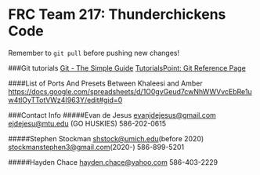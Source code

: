 # FRC Team 217: Thunderchickens Code

Remember to `git pull` before pushing new changes!

###Git tutorials
[Git - The Simple Guide](http://rogerdudler.github.io/git-guide/)
[TutorialsPoint: Git Reference Page](http://www.tutorialspoint.com/git/)

####List of Ports And Presets Between Khaleesi and Amber
https://docs.google.com/spreadsheets/d/1O0gvGeud7cwNhWWVvcEbRe1uw4tlOyTTotVWz4I963Y/edit#gid=0

###Contact Info
#####Evan de Jesus
evanjdejesus@gmail.com
ejdejesu@mtu.edu (GO HUSKIES)
586-202-0615

#####Stephen Stockman
shstock@umich.edu(before 2020)
stockmanstephen3@gmail.com(2020-)
586-899-5201

#####Hayden Chace
hayden.chace@yahoo.com
586-403-2229

